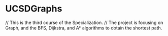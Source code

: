# UCSDGraphs
// This is the third course of the Specialization. 
// The project is focusing on Graph, and the BFS, Dijkstra, and A* algorithms to obtain the shortest path.